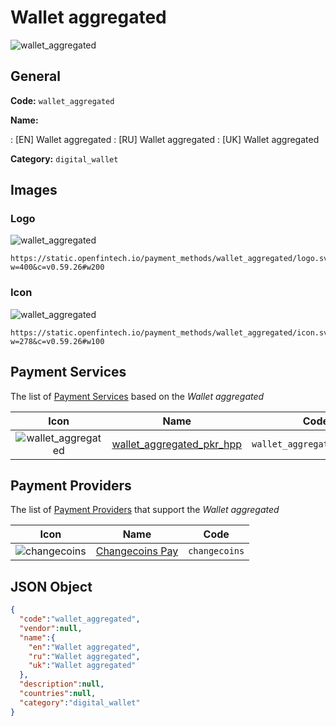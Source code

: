 
# Wallet aggregated 
![wallet_aggregated](https://static.openfintech.io/payment_methods/wallet_aggregated/logo.svg?w=400&c=v0.59.26#w200)  

## General 
**Code:** `wallet_aggregated` 
 
**Name:** 
 
:	[EN] Wallet aggregated 
:	[RU] Wallet aggregated 
:	[UK] Wallet aggregated 
 
**Category:** `digital_wallet` 
 

## Images 

### Logo 
![wallet_aggregated](https://static.openfintech.io/payment_methods/wallet_aggregated/logo.svg?w=400&c=v0.59.26#w200)  

```
https://static.openfintech.io/payment_methods/wallet_aggregated/logo.svg?w=400&c=v0.59.26#w200
```  

### Icon 
![wallet_aggregated](https://static.openfintech.io/payment_methods/wallet_aggregated/icon.svg?w=278&c=v0.59.26#w100)  

```
https://static.openfintech.io/payment_methods/wallet_aggregated/icon.svg?w=278&c=v0.59.26#w100
```  

## Payment Services 
 
The list of [Payment Services](/payment-services/) based on the _Wallet aggregated_ 

|Icon|Name|Code| 
|:---:|:---:|:---:| 
|![wallet_aggregated](https://static.openfintech.io/payment_methods/wallet_aggregated/icon.svg?w=278&c=v0.59.26#w100) |[wallet_aggregated_pkr_hpp](/payment-services/wallet_aggregated_pkr_hpp/)|`wallet_aggregated_pkr_hpp`| 
 

## Payment Providers 
 
The list of [Payment Providers](/payment-providers/) that support the _Wallet aggregated_ 

|Icon|Name|Code| 
|:---:|:---:|:---:| 
|![changecoins](https://static.openfintech.io/payment_providers/changecoins/icon.png?w=278&c=v0.59.26#w100) |[Сhangecoins Pay](/payment-providers/changecoins/)|`changecoins`| 
 

## JSON Object 

```json
{
  "code":"wallet_aggregated",
  "vendor":null,
  "name":{
    "en":"Wallet aggregated",
    "ru":"Wallet aggregated",
    "uk":"Wallet aggregated"
  },
  "description":null,
  "countries":null,
  "category":"digital_wallet"
}
```  
